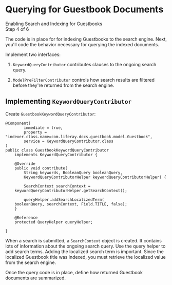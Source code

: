 # Querying for Guestbook Documents [](id=querying-for-guestbook-documents)

<div class="learn-path-step">
    <p>Enabling Search and Indexing for Guestbooks<br>Step 4 of 6</p>
</div>

The code is in place for for indexing Guestbooks to the search engine. Next,
you'll code the behavior necessary for querying the indexed documents.

Implement two interfaces:

1.  `KeywordQueryContributor` contributes clauses to the ongoing search query.

2.  `ModelPreFilterContributor` controls how search results are filtered before
    they're returned from the search engine.

## Implementing `KeywordQueryContributor` [](id=implementing-keywordquerycontributor)

Create `GuestbookKeywordQueryContributor`: 

    @Component(
            immediate = true,
            property = "indexer.class.name=com.liferay.docs.guestbook.model.Guestbook",
            service = KeywordQueryContributor.class
    )
    public class GuestbookKeywordQueryContributor
        implements KeywordQueryContributor {

        @Override
        public void contribute(
            String keywords, BooleanQuery booleanQuery,
            KeywordQueryContributorHelper keywordQueryContributorHelper) {

            SearchContext searchContext =
        keywordQueryContributorHelper.getSearchContext();

            queryHelper.addSearchLocalizedTerm(
        booleanQuery, searchContext, Field.TITLE, false);
        }

        @Reference
        protected QueryHelper queryHelper;

    }

When a search is submitted, a `SearchContext` object is created. It contains
lots of information about the ongoing search query. Use the query helper to add
search terms. Adding the localized search term is important. Since the localized
Guestbook title was indexed, you must retrieve the localized value from the
search engine.

Once the query code is in place, define how returned Guestbook documents are
summarized. 
